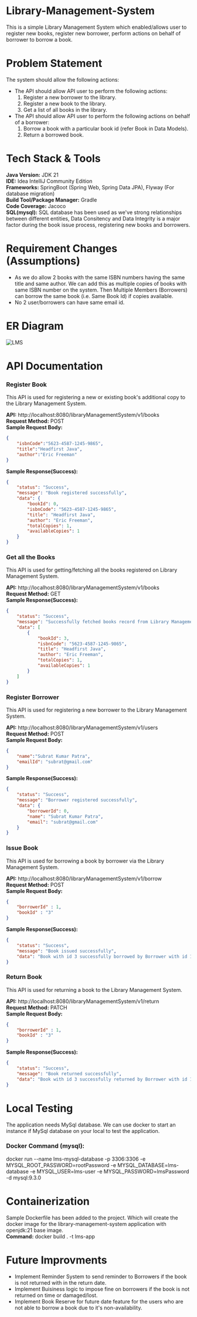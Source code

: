 # Library-Management-System
This is a simple Library Management System which enabled/allows user to register new books, register new borrower, perform actions on behalf of borrower to borrow a book.

# Problem Statement
The system should allow the following actions:
* The API should allow API user to perform the following actions:
  1. Register a new borrower to the library.
  2. Register a new book to the library.
  3. Get a list of all books in the library.
* The API should allow API user to perform the following actions on behalf of a borrower:
  1. Borrow a book with a particular book id (refer Book in Data Models).
  2. Return a borrowed book.

# Tech Stack & Tools

**Java Version:** JDK 21  
**IDE:** Idea IntelliJ Community Edition  
**Frameworks:** SpringBoot (Spring Web, Spring Data JPA), Flyway (For database migration)  
**Build Tool/Package Manager:** Gradle  
**Code Coverage:** Jacoco  
**SQL(mysql):** SQL database has been used as we've strong relationships between different entities, Data Consitency and Data Integrity is a major factor during the book issue process, registering new books and borrowers.

# Requirement Changes (Assumptions)
* As we do allow 2 books with the same ISBN numbers having the same title and same author. We can add this as multiple copies of books with same ISBN number on the system. Then Multiple Members (Borrowers) can borrow the same book (i.e. Same Book Id) if copies available.
* No 2 user/borrowers can have same email id.

# ER Diagram

![LMS](https://github.com/user-attachments/assets/1831fd4c-1be3-43b0-bbb4-1ee5ca1784cc)

# API Documentation
### Register Book  
This API is used for registering a new or existing book's additional copy to the Library Management System.  

**API:** http://localhost:8080/libraryManagementSystem/v1/books  
**Request Method:** POST  
**Sample Request Body:**  
```json
{
    "isbnCode":"5623-4587-1245-9865",
    "title":"Headfirst Java",
    "author":"Eric Freeman"
}
```

**Sample Response(Success):**   
```json
{
    "status": "Success",
    "message": "Book registered successfully",
    "data": {
        "bookId": 0,
        "isbnCode": "5623-4587-1245-9865",
        "title": "Headfirst Java",
        "author": "Eric Freeman",
        "totalCopies": 1,
        "availableCopies": 1
    }
}
```

### Get all the Books  
This API is used for getting/fetching all the books registered on Library Management System.  

**API:** http://localhost:8080/libraryManagementSystem/v1/books  
**Request Method:** GET  
**Sample Response(Success):**   
```json
{
    "status": "Success",
    "message": "Successfully fetched books record from Library Management System",
    "data": [
        {
            "bookId": 3,
            "isbnCode": "5623-4587-1245-9865",
            "title": "Headfirst Java",
            "author": "Eric Freeman",
            "totalCopies": 1,
            "availableCopies": 1
        }
    ]
}
```

### Register Borrower  
This API is used for registering a new borrower to the Library Management System.  

**API:** http://localhost:8080/libraryManagementSystem/v1/users  
**Request Method:** POST  
**Sample Request Body:**  
```json
{
    "name":"Subrat Kumar Patra",
    "emailId": "subrat@gmail.com"
}
```

**Sample Response(Success):**   
```json
{
    "status": "Success",
    "message": "Borrower registered successfully",
    "data": {
        "borrowerId": 0,
        "name": "Subrat Kumar Patra",
        "email": "subrat@gmail.com"
    }
}
```

### Issue Book  
This API is used for borrowing a book by borrower via the Library Management System.  

**API:** http://localhost:8080/libraryManagementSystem/v1/borrow  
**Request Method:** POST  
**Sample Request Body:**  
```json
{
    "borrowerId" : 1,
    "bookId" : "3"
}
```

**Sample Response(Success):**   
```json
{
    "status": "Success",
    "message": "Book issued successfully",
    "data": "Book with id 3 successfully borrowed by Borrower with id 1 with Book Issue id 0"
}
```

### Return Book  
This API is used for returning a book to the Library Management System.  

**API:** http://localhost:8080/libraryManagementSystem/v1/return  
**Request Method:** PATCH  
**Sample Request Body:**  
```json
{
    "borrowerId" : 1,
    "bookId" : "3"
}
```

**Sample Response(Success):**   
```json
{
    "status": "Success",
    "message": "Book returned successfully",
    "data": "Book with id 3 successfully returned by Borrower with id 1 with Book Issue id 1"
}
```

# Local Testing
The application needs MySql database. We can use docker to start an instance if MySql database on your local to test the application.  
### Docker Command (mysql):  
docker run --name lms-mysql-database -p 3306:3306 -e MYSQL_ROOT_PASSWORD=rootPassword -e MYSQL_DATABASE=lms-database -e MYSQL_USER=lms-user -e MYSQL_PASSWORD=lmsPassword -d mysql:9.3.0

# Containerization  
Sample Dockerfile has been added to the project. Which will create the docker image for the library-management-system application with openjdk:21 base image.  
**Command:** docker build . -t lms-app

# Future Improvments
* Implement Reminder System to send reminder to Borrowers if the book is not returned with in the return date.
* Implement Buisiness logic to impose fine on borrowers if the book is not returned on time or damaged/lost.
* Implement Book Reserve for future date feature for the users who are not able to borrow a book due to it's non-availability.
